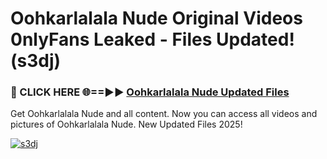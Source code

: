 # Oohkarlalala Nude Original Videos 0nlyFans Leaked - Files Updated! (s3dj)

<h3>🔴 CLICK HERE 🌐==►► <a href="https://tinyurl.com/5h6xmrr3" rel="nofollow">Oohkarlalala Nude Updated Files</a></h3>

Get Oohkarlalala Nude and all content. Now you can access all videos and pictures of Oohkarlalala Nude. New Updated Files 2025!

[![s3dj](https://i.imgur.com/KVD873Z.gif)](https://tinyurl.com/5h6xmrr3)
